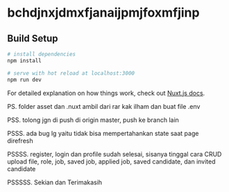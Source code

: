 # bchdjnxjdmxfjanaijpmjfoxmfjinp

## Build Setup

```bash
# install dependencies
npm install

# serve with hot reload at localhost:3000
npm run dev
```

For detailed explanation on how things work, check out [Nuxt.js docs](https://nuxtjs.org).

PS. folder asset dan .nuxt ambil dari rar kak ilham dan buat file .env 

PSS. tolong jgn di push di origin master, push ke branch lain

PSSS. ada bug lg yaitu tidak bisa mempertahankan state saat page direfresh

PSSSS. register, login dan profile sudah selesai, sisanya tinggal cara CRUD upload file, role, job, saved job, applied job, saved candidate, dan invited candidate

PSSSSS. Sekian dan Terimakasih
